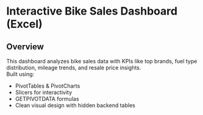 # Interactive Bike Sales Dashboard (Excel)

## Overview
This dashboard analyzes bike sales data with KPIs like top brands, fuel type distribution, mileage trends, and resale price insights.  
Built using:
- PivotTables & PivotCharts
- Slicers for interactivity
- GETPIVOTDATA formulas
- Clean visual design with hidden backend tables
